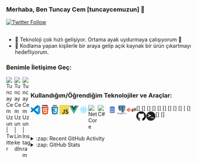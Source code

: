 ### Merhaba, Ben Tuncay Cem [tuncaycemuzun] 👋 

[![Twitter Follow](https://img.shields.io/twitter/follow/tuncaycemuzun?color=1DA1F2&logo=twitter&style=for-the-badge)](https://twitter.com/intent/follow?original_referer=https%3A%2F%2Fgithub.com%2Ftuncaycemuzun&screen_name=tuncaycemuzun)

## 

- 🌱 Teknoloji çok hızlı gelişiyor. Ortama ayak uydurmaya çalışıyorum 🤣
- 👯 Kodlama yapan kişilerle bir araya gelip açık kaynak bir ürün çıkartmayı hedefliyorum. 

### Benimle İletişime Geç:

[<img align="left" alt="Tuncay Cem Uzun | Twitter" width="22px" src="https://cdn.jsdelivr.net/npm/simple-icons@v3/icons/twitter.svg" />][twitter]
[<img align="left" alt="Tuncay Cem Uzun | LinkedIn" width="22px" src="https://cdn.jsdelivr.net/npm/simple-icons@v3/icons/linkedin.svg" />][linkedin]
[<img align="left" alt="Tuncay Cem Uzun | Instagram" width="22px" src="https://cdn.jsdelivr.net/npm/simple-icons@v3/icons/instagram.svg" />][instagram]

<br />

### Kullandığım/Öğrendiğim Teknolojiler ve Araçlar:

[<img align="left" alt="Visual Studio Code" width="26px" src="https://raw.githubusercontent.com/github/explore/80688e429a7d4ef2fca1e82350fe8e3517d3494d/topics/visual-studio-code/visual-studio-code.png" />]
[<img align="left" alt="HTML5" width="26px" src="https://raw.githubusercontent.com/github/explore/80688e429a7d4ef2fca1e82350fe8e3517d3494d/topics/html/html.png" />]
[<img align="left" alt="CSS3" width="26px" src="https://raw.githubusercontent.com/github/explore/80688e429a7d4ef2fca1e82350fe8e3517d3494d/topics/css/css.png" />]
[<img align="left" alt="JavaScript" width="26px" src="https://raw.githubusercontent.com/github/explore/80688e429a7d4ef2fca1e82350fe8e3517d3494d/topics/javascript/javascript.png" />]
[<img align="left" alt="Vue" width="26px" src="https://raw.githubusercontent.com/github/explore/80688e429a7d4ef2fca1e82350fe8e3517d3494d/topics/vue/vue.png" />]
[<img align="left" alt="React" width="26px" src="https://raw.githubusercontent.com/github/explore/80688e429a7d4ef2fca1e82350fe8e3517d3494d/topics/react/react.png" />]
[<img align="left" alt="Net Core" width="26px" src="https://camo.githubusercontent.com/9da8dcab869ba1c5c82b4499b523e33ba56f7fbd68cbf2a41ff141084896d61d/68747470733a2f2f75706c6f61642e77696b696d656469612e6f72672f77696b6970656469612f636f6d6d6f6e732f7468756d622f652f65652f2e4e45545f436f72655f4c6f676f2e7376672f3132303070782d2e4e45545f436f72655f4c6f676f2e7376672e706e67" />]
[<img align="left" alt="C#" width="26px" src="https://camo.githubusercontent.com/e5f1cbf59a8752f8a31ba28ea3b788daf4c188a84870865acfc16c5567bfd5ce/68747470733a2f2f7365656b6c6f676f2e636f6d2f696d616765732f432f632d73686172702d632d6c6f676f2d303246313737313442412d7365656b6c6f676f2e636f6d2e706e67" />]
[<img align="left" alt="SQL" width="26px" src="https://raw.githubusercontent.com/github/explore/80688e429a7d4ef2fca1e82350fe8e3517d3494d/topics/sql/sql.png" />]
[<img align="left" alt="PostgreSql" width="26px" src="https://raw.githubusercontent.com/devicons/devicon/master/icons/postgresql/postgresql-original-wordmark.svg" />
[<img align="left" alt="Git" width="26px" src="https://raw.githubusercontent.com/github/explore/80688e429a7d4ef2fca1e82350fe8e3517d3494d/topics/git/git.png" />]
[<img align="left" alt="GitHub" width="26px" src="https://raw.githubusercontent.com/github/explore/78df643247d429f6cc873026c0622819ad797942/topics/github/github.png" />]
[<img align="left" alt="Terminal" width="26px" src="https://raw.githubusercontent.com/github/explore/80688e429a7d4ef2fca1e82350fe8e3517d3494d/topics/terminal/terminal.png" />]


<br />
<br />



<details>
  <summary>:zap: Recent GitHub Activity</summary>
  
<!--START_SECTION:activity-->
1. 🗣 Commented on [#26](https://github.com/tuncaycemuzun/video-source-code-create-nft-collection/issues/26) in [tuncaycemuzun/video-source-code-create-nft-collection](https://github.com/tuncaycemuzun/video-source-code-create-nft-collection)
2. ❗️ Closed issue [#25](https://github.com/tuncaycemuzun/video-source-code-create-nft-collection/issues/25) in [tuncaycemuzun/video-source-code-create-nft-collection](https://github.com/tuncaycemuzun/video-source-code-create-nft-collection)
3. 🗣 Commented on [#25](https://github.com/tuncaycemuzun/video-source-code-create-nft-collection/issues/25) in [tuncaycemuzun/video-source-code-create-nft-collection](https://github.com/tuncaycemuzun/video-source-code-create-nft-collection)
4. ❗️ Closed issue [#20](https://github.com/tuncaycemuzun/video-source-code-create-nft-collection/issues/20) in [tuncaycemuzun/video-source-code-create-nft-collection](https://github.com/tuncaycemuzun/video-source-code-create-nft-collection)
5. ❗️ Closed issue [#23](https://github.com/tuncaycemuzun/video-source-code-create-nft-collection/issues/23) in [tuncaycemuzun/video-source-code-create-nft-collection](https://github.com/tuncaycemuzun/video-source-code-create-nft-collection)
<!--END_SECTION:activity-->

</details>

<details>
  <summary>:zap: GitHub Stats</summary>

  <img align="left" alt="tuncaycemuzun's GitHub Stats" src="https://github-readme-stats.tuncaycemuzun.vercel.app/api?username=tuncaycemuzun&show_icons=true&hide_border=true" />

</details>

[website]: https://tuncaycemuzun.com
[twitter]: https://twitter.com/tuncaycemuzun
[instagram]: https://instagram.com/tuncaycemuzun
[linkedin]: https://linkedin.com/in/tuncaycemuzun
